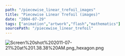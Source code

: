 ```yaml
---
path: "/piecewise_linear_trefoil_images"
title: "Piecewise Linear Trefoil (images)"
date: "2004-07-29"
tags: ["animation","artwork","flash","mathematics"]
sourcePath: "/piecewise_linear_trefoil"
---
```


 ![Screen%20shot%202011-07-21%20at%201.38.38%20AM.png_hexagon.png](Screen%20shot%202011-07-21%20at%201.38.38%20AM.png_hexagon.png)